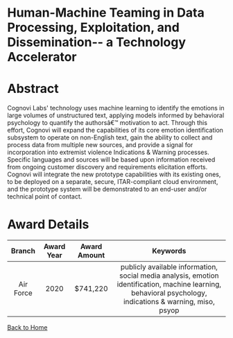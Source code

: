 
Human-Machine Teaming in Data Processing, Exploitation, and Dissemination-- a Technology Accelerator
====================================================================================================

# Abstract


Cognovi Labs' technology uses machine learning to identify the emotions in large volumes of unstructured text, applying models informed by behavioral psychology to quantify the authorsâ€™ motivation to act. Through this effort, Cognovi will expand the capabilities of its core emotion identification subsystem to operate on non-English text, gain the ability to collect and process data from multiple new sources, and provide a signal for incorporation into extremist violence Indications & Warning processes. Specific languages and sources will be based upon information received from ongoing customer discovery and requirements elicitation efforts. Cognovi will integrate the new prototype capabilities with its existing ones, to be deployed on a separate, secure, ITAR-compliant cloud environment, and the prototype system will be demonstrated to an end-user and/or technical point of contact.  

# Award Details

|Branch|Award Year|Award Amount|Keywords|
| :---: | :---: | :---: | :---: |
|Air Force|2020|$741,220|publicly available information, social media analysis, emotion identification, machine learning, behavioral psychology, indications & warning, miso, psyop|
  
  


[Back to Home](https://github.com/chrischow/dod_sbir_awards#1439)